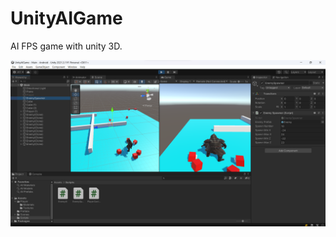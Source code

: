 # UnityAIGame
AI FPS game with unity 3D.

![Project image](https://github.com/ahmettopak/UnityAIGame/blob/main/UnityAiGame.png)
